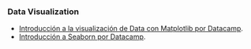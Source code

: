 ### Data Visualization
* [Introducción a la visualización de Data con Matplotlib por Datacamp](https://github.com/adinamarca/notebooks/blob/main/PY/DATA_VIZ/Introduction_to_data_visualization_with_matplotlib/notebook.ipynb).
* [Introducción a Seaborn por Datacamp](https://github.com/adinamarca/notebooks/blob/main/PY/DATA_VIZ/Introduction_to_seaborn/notebook.ipynb).
